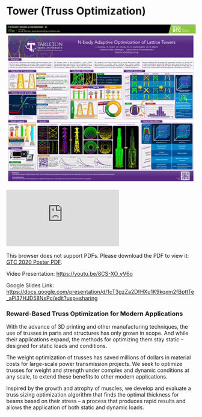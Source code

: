 # Tower (Truss Optimization)

![hello!](gtcpreview.png)

<object data="https://www.nvidia.com/content/dam/en-zz/Solutions/gtc/conference-posters/gtc2020-posters/Design_Engineering_01_P21881_Jaryd_Domine_Web.pdf" type="application/pdf" width="700px" height="700px">
    <embed src="https://www.nvidia.com/content/dam/en-zz/Solutions/gtc/conference-posters/gtc2020-posters/Design_Engineering_01_P21881_Jaryd_Domine_Web.pdf">
        <p>This browser does not support PDFs. Please download the PDF to view it: <a href="https://www.nvidia.com/content/dam/en-zz/Solutions/gtc/conference-posters/gtc2020-posters/Design_Engineering_01_P21881_Jaryd_Domine_Web.pdf">GTC 2020 Poster PDF</a>.</p>
    </embed>
</object>

Video Presentation: https://youtu.be/8CS-XO_yV6o

Google Slides Link: https://docs.google.com/presentation/d/1cT3gzZa2DfHXu1K9kqxm2fBpttTe_aPl37HJD58NsPc/edit?usp=sharing

### Reward-Based Truss Optimization for Modern Applications

With the advance of 3D printing and other manufacturing techniques, the use of trusses in parts and structures has only grown in scope. And while their applications expand, the methods for optimizing them stay static – designed for static loads and conditions.

The weight optimization of trusses has saved millions of dollars in material costs for large-scale power transmission projects. We seek to optimize trusses for weight and strength under complex and dynamic conditions at any scale, to extend these benefits to other modern applications.

Inspired by the growth and atrophy of muscles, we develop and evaluate a truss sizing optimization algorithm that finds the optimal thickness for beams based on their stress – a process that produces rapid results and allows the application of both static and dynamic loads.
